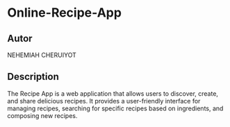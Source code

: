 # Online-Recipe-App

## Autor
NEHEMIAH CHERUIYOT

## Description
The Recipe App is a web application that allows users to discover, create, and share delicious recipes. It provides a user-friendly interface for managing recipes, searching for specific recipes based on ingredients, and composing new recipes.

